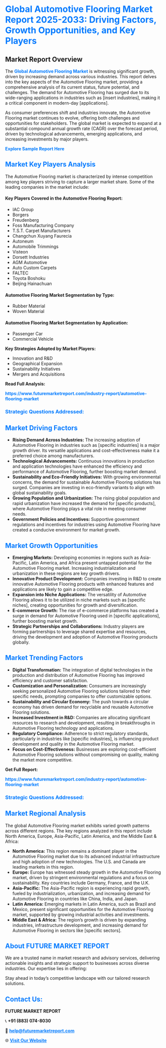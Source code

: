 <h1 style="color: #007BFF;">Global Automotive Flooring Market Report 2025-2033: Driving Factors, Growth Opportunities, and Key Players</h1>

<section id="overview">
<h2>Market Report Overview</h2>
<p>The <a href="https://www.futuremarketreport.com/industry-report/automotive-flooring-market" style="color: #007BFF; text-decoration: none;"><strong>Global Automotive Flooring Market</strong></a> is witnessing significant growth, driven by increasing demand across various industries. This report delves into the key aspects of the Automotive Flooring market, providing a comprehensive analysis of its current status, future potential, and challenges. The demand for Automotive Flooring has surged due to its wide-ranging applications in industries such as [insert industries], making it a critical component in modern-day [applications].</p>
<p>As consumer preferences shift and industries innovate, the Automotive Flooring market continues to evolve, offering both challenges and opportunities for stakeholders. The global market is expected to expand at a substantial compound annual growth rate (CAGR) over the forecast period, driven by technological advancements, emerging applications, and increasing investments by major players.</p>
</section>

<section id="overview">
<p><a href="https://www.futuremarketreport.com/request-sample/reportId=62468" style="color: #007BFF; text-decoration: none;"><strong>Explore Sample Report Here</strong></a></p>
</section>

<section id="key-players">
<h2 style="color: #007BFF;">Market Key Players Analysis</h2>
<p>The Automotive Flooring market is characterized by intense competition among key players striving to capture a larger market share. Some of the leading companies in the market include:</p>
<h4>Key Players Covered in the Automotive Flooring Report:</h4>
<ul><li>IAC Group</li><li>Borgers</li><li>Freudenberg</li><li>Foss Manufacturing Company</li><li>T.S.T. Carpet Manufacturers</li><li>Changchun Xuyang Faurecia</li><li>Autoneum</li><li>Automobile Trimmings</li><li>Visteon</li><li>Dorsett Industries</li><li>AGM Automotive</li><li>Auto Custom Carpets</li><li>FALTEC</li><li>Toyota Boshoku</li><li>Beijing Hainachuan</li></ul>
<h4>Automotive Flooring Market Segmentation by Type:</h4>
<ul><li>Rubber Material</li><li>Woven Material</li></ul>

<h4>Automotive Flooring Market Segmentation by Application:</h4>
<ul><li>Passenger Car</li><li>Commercial Vehicle</li></ul>
<p><strong>Key Strategies Adopted by Market Players:</strong></p>
<ul>
<li>Innovation and R&D</li>
<li>Geographical Expansion</li>
<li>Sustainability Initiatives</li>
<li>Mergers and Acquisitions</li>
</ul>
</section>

<section>
<p><strong>Read Full Analysis: </strong></p><a href="https://www.futuremarketreport.com/industry-report/automotive-flooring-market" style="color: #007BFF; text-decoration: none;"><strong>https://www.futuremarketreport.com/industry-report/automotive-flooring-market</strong></a>
<h3 style="color: #007BFF;">Strategic Questions Addressed:</h3>
</section>

<section id="driving-factors">
<h2 style="color: #007BFF;">Market Driving Factors</h2>
<ul>
<li><strong>Rising Demand Across Industries:</strong> The increasing adoption of Automotive Flooring in industries such as [specific industries] is a major growth driver. Its versatile applications and cost-effectiveness make it a preferred choice among manufacturers.</li>
<li><strong>Technological Advancements:</strong> Continuous innovations in production and application technologies have enhanced the efficiency and performance of Automotive Flooring, further boosting market demand.</li>
<li><strong>Sustainability and Eco-Friendly Initiatives:</strong> With growing environmental concerns, the demand for sustainable Automotive Flooring solutions has surged. Companies are investing in eco-friendly variants to align with global sustainability goals.</li>
<li><strong>Growing Population and Urbanization:</strong> The rising global population and rapid urbanization have increased the demand for [specific products], where Automotive Flooring plays a vital role in meeting consumer needs.</li>
<li><strong>Government Policies and Incentives:</strong> Supportive government regulations and incentives for industries using Automotive Flooring have created a conducive environment for market growth.</li>
</ul>
</section>

<section id="growth-opportunities">
<h2 style="color: #007BFF;">Market Growth Opportunities</h2>
<ul>
<li><strong>Emerging Markets:</strong> Developing economies in regions such as Asia-Pacific, Latin America, and Africa present untapped potential for the Automotive Flooring market. Increasing industrialization and urbanization in these regions are key growth drivers.</li>
<li><strong>Innovative Product Development:</strong> Companies investing in R&D to create innovative Automotive Flooring products with enhanced features and applications are likely to gain a competitive edge.</li>
<li><strong>Expansion into Niche Applications:</strong> The versatility of Automotive Flooring allows it to be utilized in niche markets such as [specific niches], creating opportunities for growth and diversification.</li>
<li><strong>E-commerce Growth:</strong> The rise of e-commerce platforms has created a surge in demand for Automotive Flooring used in [specific applications], further boosting market growth.</li>
<li><strong>Strategic Partnerships and Collaborations:</strong> Industry players are forming partnerships to leverage shared expertise and resources, driving the development and adoption of Automotive Flooring products globally.</li>
</ul>
</section>

<section id="trending-factors">
<h2 style="color: #007BFF;">Market Trending Factors</h2>
<ul>
<li><strong>Digital Transformation:</strong> The integration of digital technologies in the production and distribution of Automotive Flooring has improved efficiency and customer satisfaction.</li>
<li><strong>Customization and Personalization:</strong> Consumers are increasingly seeking personalized Automotive Flooring solutions tailored to their specific needs, prompting companies to offer customizable options.</li>
<li><strong>Sustainability and Circular Economy:</strong> The push towards a circular economy has driven demand for recyclable and reusable Automotive Flooring solutions.</li>
<li><strong>Increased Investment in R&D:</strong> Companies are allocating significant resources to research and development, resulting in breakthroughs in Automotive Flooring technology and applications.</li>
<li><strong>Regulatory Compliance:</strong> Adherence to strict regulatory standards, particularly in industries like [specific industries], is influencing product development and quality in the Automotive Flooring market.</li>
<li><strong>Focus on Cost-Effectiveness:</strong> Businesses are exploring cost-efficient Automotive Flooring solutions without compromising on quality, making the market more competitive.</li>
</ul>
</section>

<section>
<p><strong>Get Full Report: </strong></p><a href="https://www.futuremarketreport.com/industry-report/automotive-flooring-market" style="color: #007BFF; text-decoration: none;"><strong>https://www.futuremarketreport.com/industry-report/automotive-flooring-market</strong></a>
<h3 style="color: #007BFF;">Strategic Questions Addressed:</h3>
</section>


<section id="regional-analysis">
<h2 style="color: #007BFF;">Market Regional Analysis</h2>
<p>The global Automotive Flooring market exhibits varied growth patterns across different regions. The key regions analyzed in this report include North America, Europe, Asia-Pacific, Latin America, and the Middle East & Africa:</p>
<ul>
<li><strong>North America:</strong> This region remains a dominant player in the Automotive Flooring market due to its advanced industrial infrastructure and high adoption of new technologies. The U.S. and Canada are leading markets in this region.</li>
<li><strong>Europe:</strong> Europe has witnessed steady growth in the Automotive Flooring market, driven by stringent environmental regulations and a focus on sustainability. Key countries include Germany, France, and the U.K.</li>
<li><strong>Asia-Pacific:</strong> The Asia-Pacific region is experiencing rapid growth, fueled by industrialization, urbanization, and increasing demand for Automotive Flooring in countries like China, India, and Japan.</li>
<li><strong>Latin America:</strong> Emerging markets in Latin America, such as Brazil and Mexico, present significant opportunities for the Automotive Flooring market, supported by growing industrial activities and investments.</li>
<li><strong>Middle East & Africa:</strong> The region’s growth is driven by expanding industries, infrastructure development, and increasing demand for Automotive Flooring in sectors like [specific sectors].</li>
</ul>
</section>

<footer>
<h2 style="color: #007BFF;">About FUTURE MARKET REPORT</h2>
<p>We are a trusted name in market research and advisory services, delivering actionable insights and strategic support to businesses across diverse industries. Our expertise lies in offering:</p>

<p>Stay ahead in today’s competitive landscape with our tailored research solutions.</p>

<h2 style="color: #007BFF;">Contact Us:</h2>
<p><strong>FUTURE MARKET REPORT</strong></p>
<p>📞 <strong>+91 (883) 074-8030</strong></p>
<p>📧 <strong><a href="mailto:help@futuremarketreport.com" style="color: #007BFF;">help@futuremarketreport.com</a></strong></p>
<p>🌐 <strong><a href="https://www.futuremarketreport.com/" style="color: #007BFF;">Visit Our Website</a></strong></p>
</footer>